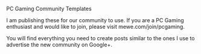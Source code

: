 PC Gaming Community Templates

I am publishing these for our community to use. If you are a PC Gaming enthusiast and would like to join, please visit mewe.com/join/pcgaming. 

You will find everything you need to create posts similar to the ones I use to advertise the new community on Google+.
